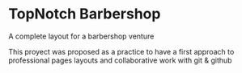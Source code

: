 # TopNotch Barbershop

A complete layout for a barbershop venture

This proyect was proposed as a practice to have a first approach to professional pages layouts and collaborative work with git & github 